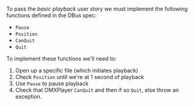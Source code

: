 To pass the _basic playback_ user story we must implement the following functions defined in the DBus spec:

- `Pause`
- `Position`
- `CanQuit`
- `Quit`

To implement these functions we'll need to:
1. Open up a specific file (which initiates playback)
2. Check `Position` until we're at 1 second of playback
3. Use `Pause` to pause playback
4. Check that OMXPlayer `CanQuit` and then if so `Quit`, else throw an exception.
